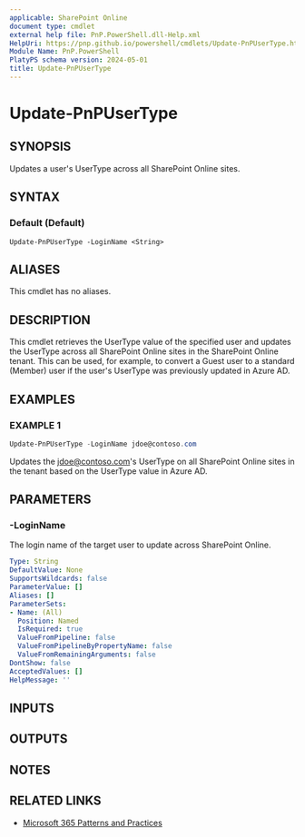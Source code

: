 ```yaml
---
applicable: SharePoint Online
document type: cmdlet
external help file: PnP.PowerShell.dll-Help.xml
HelpUri: https://pnp.github.io/powershell/cmdlets/Update-PnPUserType.html
Module Name: PnP.PowerShell
PlatyPS schema version: 2024-05-01
title: Update-PnPUserType
---
```


# Update-PnPUserType

## SYNOPSIS

Updates a user's UserType across all SharePoint Online sites.

## SYNTAX

### Default (Default)

```
Update-PnPUserType -LoginName <String>
```

## ALIASES

This cmdlet has no aliases.

## DESCRIPTION

This cmdlet retrieves the UserType value of the specified user and updates the UserType across all SharePoint Online sites in the SharePoint Online tenant. This can be used, for example, to convert a Guest user to a standard (Member) user if the user's UserType was previously updated in Azure AD.

## EXAMPLES

### EXAMPLE 1

```powershell
Update-PnPUserType -LoginName jdoe@contoso.com
```
Updates the jdoe@contoso.com's UserType on all SharePoint Online sites in the tenant based on the UserType value in Azure AD.

## PARAMETERS

### -LoginName

The login name of the target user to update across SharePoint Online.

```yaml
Type: String
DefaultValue: None
SupportsWildcards: false
ParameterValue: []
Aliases: []
ParameterSets:
- Name: (All)
  Position: Named
  IsRequired: true
  ValueFromPipeline: false
  ValueFromPipelineByPropertyName: false
  ValueFromRemainingArguments: false
DontShow: false
AcceptedValues: []
HelpMessage: ''
```

## INPUTS

## OUTPUTS

## NOTES

## RELATED LINKS

- [Microsoft 365 Patterns and Practices](https://aka.ms/m365pnp)
